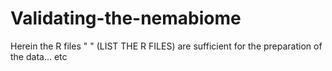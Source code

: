 # Validating-the-nemabiome
Herein the R files " " (LIST THE R FILES) are sufficient for the preparation of the data... etc
